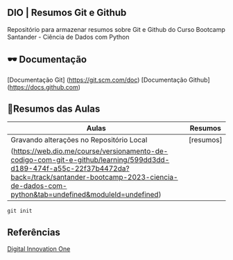 
## DIO | Resumos Git e Github

Repositório para armazenar resumos sobre Git e Github do Curso Bootcamp Santander - Ciência de Dados com Python


## 🕶 Documentação
[Documentação Git] (https://git.scm.com/doc)
[Documentação Github] (https://docs.github.com)

## 📖Resumos das Aulas

| Aulas | Resumos |
|-------|---------|
|Gravando alterações no Repositório Local | [resumos]
(https://web.dio.me/course/versionamento-de-codigo-com-git-e-github/learning/599dd3dd-d189-474f-a55c-22f37b4472da?back=/track/santander-bootcamp-2023-ciencia-de-dados-com-python&tab=undefined&moduleId=undefined)| 

```
git init
```

## Referências
[Digital Innovation One]()
